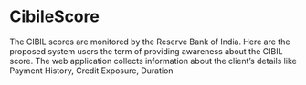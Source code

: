 # CibileScore
The CIBIL scores are monitored by the Reserve Bank of India. Here are the  proposed system users the term of providing awareness about the CIBIL score.  The web application collects information about the client’s details like Payment  History, Credit Exposure, Duration

